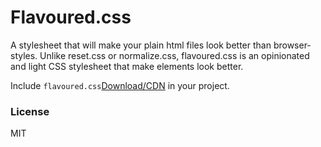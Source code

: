 # Flavoured.css

A stylesheet that will make your plain html files look better than browser-styles. Unlike reset.css or normalize.css, flavoured.css is an opinionated and light CSS stylesheet that make elements look better.

Include `flavoured.css`[Download/CDN](https://rawgit.com/amritpandeyy/flavoured.css/master/flavoured.css) in your project.

### License

MIT
